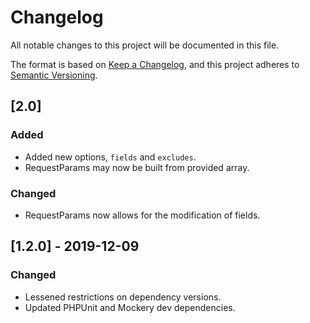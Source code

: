 # Changelog
All notable changes to this project will be documented in this file.

The format is based on [Keep a Changelog](https://keepachangelog.com/en/1.0.0/),
and this project adheres to [Semantic Versioning](https://semver.org/spec/v2.0.0.html).

## [2.0]
### Added
- Added new options, `fields` and `excludes`.
- RequestParams may now be built from provided array.

### Changed
- RequestParams now allows for the modification of fields.

## [1.2.0] - 2019-12-09
### Changed
- Lessened restrictions on dependency versions.
- Updated PHPUnit and Mockery dev dependencies.
